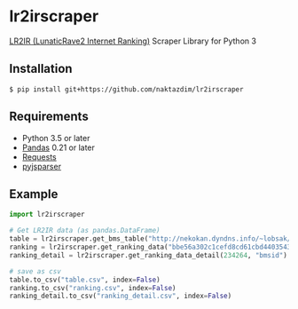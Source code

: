 lr2irscraper
===
[LR2IR (LunaticRave2 Internet Ranking)](http://www.dream-pro.info/~lavalse/LR2IR/search.cgi) Scraper Library for Python 3 


## Installation
```
$ pip install git+https://github.com/naktazdim/lr2irscraper
```

## Requirements
* Python 3.5 or later
* [Pandas](https://pandas.pydata.org/) 0.21 or later
* [Requests](http://requests-docs-ja.readthedocs.io/en/latest/)
* [pyjsparser](https://github.com/PiotrDabkowski/pyjsparser)

## Example
```python
import lr2irscraper

# Get LR2IR data (as pandas.DataFrame)
table = lr2irscraper.get_bms_table("http://nekokan.dyndns.info/~lobsak/genocide/insane.html")
ranking = lr2irscraper.get_ranking_data("bbe56a302c1cefd8cd61cbd440354361")
ranking_detail = lr2irscraper.get_ranking_data_detail(234264, "bmsid")

# save as csv
table.to_csv("table.csv", index=False)
ranking.to_csv("ranking.csv", index=False)
ranking_detail.to_csv("ranking_detail.csv", index=False)
```

